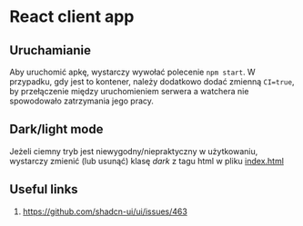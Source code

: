 # React client app

## Uruchamianie

Aby uruchomić apkę, wystarczy wywołać polecenie `npm start`. W przypadku, gdy jest to kontener, należy dodatkowo dodać zmienną `CI=true`, by przełączenie między uruchomieniem serwera a watchera nie spowodowało zatrzymania jego pracy.

## Dark/light mode

Jeżeli ciemny tryb jest niewygodny/niepraktyczny w użytkowaniu, wystarczy zmienić (lub usunąć) klasę _dark_ z tagu html w pliku [index.html](/public/index.html#L2)

## Useful links

1. https://github.com/shadcn-ui/ui/issues/463
